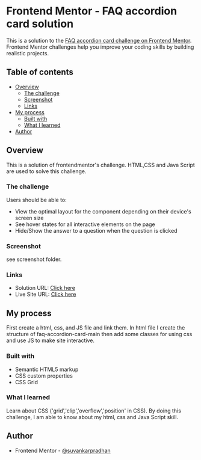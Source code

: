 # Frontend Mentor - FAQ accordion card solution

This is a solution to the [FAQ accordion card challenge on Frontend Mentor](https://www.frontendmentor.io/challenges/faq-accordion-card-XlyjD0Oam). Frontend Mentor challenges help you improve your coding skills by building realistic projects.

## Table of contents

- [Overview](#overview)
  - [The challenge](#the-challenge)
  - [Screenshot](#screenshot)
  - [Links](#links)
- [My process](#my-process)
  - [Built with](#built-with)
  - [What I learned](#what-i-learned)
- [Author](#author)

## Overview

This is a solution of frontendmentor's challenge. HTML,CSS and Java Script are used to solve this challenge.

### The challenge

Users should be able to:

- View the optimal layout for the component depending on their device's screen size
- See hover states for all interactive elements on the page
- Hide/Show the answer to a question when the question is clicked

### Screenshot

see screenshot folder.

### Links

- Solution URL: [Click here](https://github.com/suvankarpradhan/faq-accordion-card-main)
- Live Site URL: [Click here](https://suvankarpradhan.github.io/faq-accordion-card-main/)

## My process

First create a html, css, and JS file and link them. In html file I create the structure of faq-accordion-card-main then add some classes for using css and use JS to make site interactive.

### Built with

- Semantic HTML5 markup
- CSS custom properties
- CSS Grid

### What I learned

Learn about CSS ('grid','clip','overflow','position' in CSS). By doing this challenge, I am able to know about my html, css and Java Script skill.

## Author

- Frontend Mentor - [@suvankarpradhan](https://www.frontendmentor.io/profile/suvankarpradhan)
